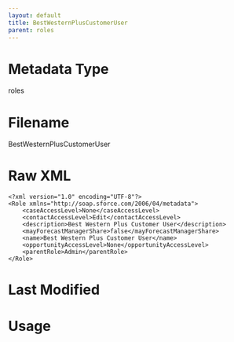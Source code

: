 ```yaml
---
layout: default
title: BestWesternPlusCustomerUser
parent: roles
---
```

# Metadata Type
roles


# Filename 
BestWesternPlusCustomerUser


# Raw XML
```
<?xml version="1.0" encoding="UTF-8"?>
<Role xmlns="http://soap.sforce.com/2006/04/metadata">
    <caseAccessLevel>None</caseAccessLevel>
    <contactAccessLevel>Edit</contactAccessLevel>
    <description>Best Western Plus Customer User</description>
    <mayForecastManagerShare>false</mayForecastManagerShare>
    <name>Best Western Plus Customer User</name>
    <opportunityAccessLevel>None</opportunityAccessLevel>
    <parentRole>Admin</parentRole>
</Role>
```


# Last Modified


# Usage

